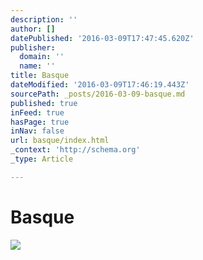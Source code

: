 ```yaml
---
description: ''
author: []
datePublished: '2016-03-09T17:47:45.620Z'
publisher:
  domain: ''
  name: ''
title: Basque
dateModified: '2016-03-09T17:46:19.443Z'
sourcePath: _posts/2016-03-09-basque.md
published: true
inFeed: true
hasPage: true
inNav: false
url: basque/index.html
_context: 'http://schema.org'
_type: Article

---
```

# Basque
![](https://the-grid-user-content.s3-us-west-2.amazonaws.com/50828052-3187-4b6b-8530-945f567f6b75.png)
